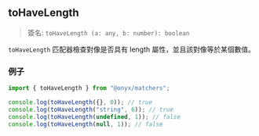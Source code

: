 ## toHaveLength

> 簽名: `toHaveLength (a: any, b: number): boolean`

`toHaveLength` 匹配器檢查對像是否具有 length 屬性，並且該對像等於某個數值。

### 例子

```ts
import { toHaveLength } from "@onyx/matchers";

console.log(toHaveLength({}, 0)); // true
console.log(toHaveLength("string", 6)); // true
console.log(toHaveLength(undefined, 1)); // false
console.log(toHaveLength(null, 1)); // false
```
